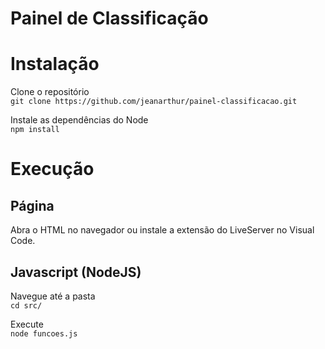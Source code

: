 # Painel de Classificação

# Instalação

Clone o repositório \
`git clone https://github.com/jeanarthur/painel-classificacao.git`

Instale as dependências do Node \
`npm install`

# Execução

## Página

Abra o HTML no navegador ou instale a extensão do LiveServer no Visual Code.


## Javascript (NodeJS)

Navegue até a pasta \
`cd src/`

Execute \
`node funcoes.js`